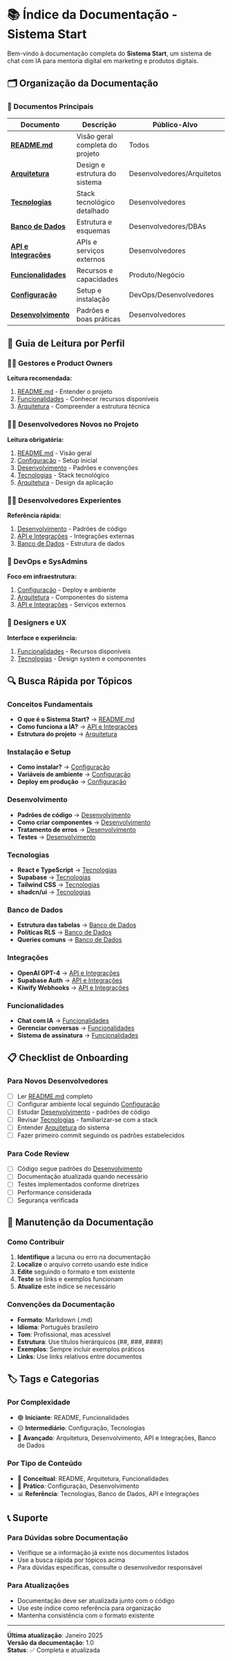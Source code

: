 # 📚 Índice da Documentação - Sistema Start

Bem-vindo à documentação completa do **Sistema Start**, um sistema de chat com IA para mentoria digital em marketing e produtos digitais.

## 🗂️ Organização da Documentação

### 📖 Documentos Principais

| Documento | Descrição | Público-Alvo |
|-----------|-----------|--------------|
| [**README.md**](./README.md) | Visão geral completa do projeto | Todos |
| [**Arquitetura**](./arquitetura.md) | Design e estrutura do sistema | Desenvolvedores/Arquitetos |
| [**Tecnologias**](./tecnologias.md) | Stack tecnológico detalhado | Desenvolvedores |
| [**Banco de Dados**](./banco-de-dados.md) | Estrutura e esquemas | Desenvolvedores/DBAs |
| [**API e Integrações**](./api-integracoes.md) | APIs e serviços externos | Desenvolvedores |
| [**Funcionalidades**](./funcionalidades.md) | Recursos e capacidades | Produto/Negócio |
| [**Configuração**](./configuracao.md) | Setup e instalação | DevOps/Desenvolvedores |
| [**Desenvolvimento**](./desenvolvimento.md) | Padrões e boas práticas | Desenvolvedores |

## 🎯 Guia de Leitura por Perfil

### 👨‍💼 Gestores e Product Owners
**Leitura recomendada:**
1. [README.md](./README.md) - Entender o projeto
2. [Funcionalidades](./funcionalidades.md) - Conhecer recursos disponíveis
3. [Arquitetura](./arquitetura.md) - Compreender a estrutura técnica

### 👨‍💻 Desenvolvedores Novos no Projeto
**Leitura obrigatória:**
1. [README.md](./README.md) - Visão geral
2. [Configuração](./configuracao.md) - Setup inicial
3. [Desenvolvimento](./desenvolvimento.md) - Padrões e convenções
4. [Tecnologias](./tecnologias.md) - Stack tecnológico
5. [Arquitetura](./arquitetura.md) - Design da aplicação

### 👨‍💻 Desenvolvedores Experientes
**Referência rápida:**
1. [Desenvolvimento](./desenvolvimento.md) - Padrões de código
2. [API e Integrações](./api-integracoes.md) - Integrações externas
3. [Banco de Dados](./banco-de-dados.md) - Estrutura de dados

### 🔧 DevOps e SysAdmins
**Foco em infraestrutura:**
1. [Configuração](./configuracao.md) - Deploy e ambiente
2. [Arquitetura](./arquitetura.md) - Componentes do sistema
3. [API e Integrações](./api-integracoes.md) - Serviços externos

### 🎨 Designers e UX
**Interface e experiência:**
1. [Funcionalidades](./funcionalidades.md) - Recursos disponíveis
2. [Tecnologias](./tecnologias.md) - Design system e componentes

## 🔍 Busca Rápida por Tópicos

### Conceitos Fundamentais
- **O que é o Sistema Start?** → [README.md](./README.md#-visão-geral)
- **Como funciona a IA?** → [API e Integrações](./api-integracoes.md#-integração-openai)
- **Estrutura do projeto** → [Arquitetura](./arquitetura.md#-arquitetura-de-componentes)

### Instalação e Setup
- **Como instalar?** → [Configuração](./configuracao.md#-instalação-do-projeto)
- **Variáveis de ambiente** → [Configuração](./configuracao.md#-configuração-das-variáveis-de-ambiente)
- **Deploy em produção** → [Configuração](./configuracao.md#-deploy-em-produção)

### Desenvolvimento
- **Padrões de código** → [Desenvolvimento](./desenvolvimento.md#️-padrões-de-componentes)
- **Como criar componentes** → [Desenvolvimento](./desenvolvimento.md#-componentes-funcionais)
- **Tratamento de erros** → [Desenvolvimento](./desenvolvimento.md#-error-handling)
- **Testes** → [Desenvolvimento](./desenvolvimento.md#-testing-patterns)

### Tecnologias
- **React e TypeScript** → [Tecnologias](./tecnologias.md#-frontend)
- **Supabase** → [Tecnologias](./tecnologias.md#️-backend-baas)
- **Tailwind CSS** → [Tecnologias](./tecnologias.md#-tailwind-css)
- **shadcn/ui** → [Tecnologias](./tecnologias.md#-shadcnui)

### Banco de Dados
- **Estrutura das tabelas** → [Banco de Dados](./banco-de-dados.md#-estrutura-das-tabelas)
- **Políticas RLS** → [Banco de Dados](./banco-de-dados.md#️-segurança)
- **Queries comuns** → [Banco de Dados](./banco-de-dados.md#-queries-comuns)

### Integrações
- **OpenAI GPT-4** → [API e Integrações](./api-integracoes.md#-integração-openai)
- **Supabase Auth** → [API e Integrações](./api-integracoes.md#-integração-supabase)
- **Kiwify Webhooks** → [API e Integrações](./api-integracoes.md#-integração-kiwify-webhook)

### Funcionalidades
- **Chat com IA** → [Funcionalidades](./funcionalidades.md#-sistema-de-chat-com-ia)
- **Gerenciar conversas** → [Funcionalidades](./funcionalidades.md#️-gerenciamento-de-conversas)
- **Sistema de assinatura** → [Funcionalidades](./funcionalidades.md#-sistema-de-assinatura)

## 📋 Checklist de Onboarding

### Para Novos Desenvolvedores
- [ ] Ler [README.md](./README.md) completo
- [ ] Configurar ambiente local seguindo [Configuração](./configuracao.md)
- [ ] Estudar [Desenvolvimento](./desenvolvimento.md) - padrões de código
- [ ] Revisar [Tecnologias](./tecnologias.md) - familiarizar-se com a stack
- [ ] Entender [Arquitetura](./arquitetura.md) do sistema
- [ ] Fazer primeiro commit seguindo os padrões estabelecidos

### Para Code Review
- [ ] Código segue padrões do [Desenvolvimento](./desenvolvimento.md)
- [ ] Documentação atualizada quando necessário
- [ ] Testes implementados conforme diretrizes
- [ ] Performance considerada
- [ ] Segurança verificada

## 🔄 Manutenção da Documentação

### Como Contribuir
1. **Identifique** a lacuna ou erro na documentação
2. **Localize** o arquivo correto usando este índice
3. **Edite** seguindo o formato e tom existente
4. **Teste** se links e exemplos funcionam
5. **Atualize** este índice se necessário

### Convenções da Documentação
- **Formato**: Markdown (.md)
- **Idioma**: Português brasileiro
- **Tom**: Profissional, mas acessível
- **Estrutura**: Use títulos hierárquicos (##, ###, ####)
- **Exemplos**: Sempre incluir exemplos práticos
- **Links**: Use links relativos entre documentos

## 🏷️ Tags e Categorias

### Por Complexidade
- 🟢 **Iniciante**: README, Funcionalidades
- 🟡 **Intermediário**: Configuração, Tecnologias
- 🔴 **Avançado**: Arquitetura, Desenvolvimento, API e Integrações, Banco de Dados

### Por Tipo de Conteúdo
- 📖 **Conceitual**: README, Arquitetura, Funcionalidades
- 🔧 **Prático**: Configuração, Desenvolvimento
- 📊 **Referência**: Tecnologias, Banco de Dados, API e Integrações

## 📞 Suporte

### Para Dúvidas sobre Documentação
- Verifique se a informação já existe nos documentos listados
- Use a busca rápida por tópicos acima
- Para dúvidas específicas, consulte o desenvolvedor responsável

### Para Atualizações
- Documentação deve ser atualizada junto com o código
- Use este índice como referência para organização
- Mantenha consistência com o formato existente

---

**Última atualização**: Janeiro 2025  
**Versão da documentação**: 1.0  
**Status**: ✅ Completa e atualizada 